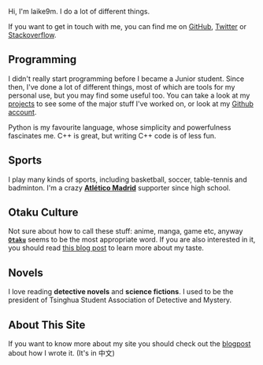 Hi, I'm laike9m. I do a lot of different things.

If you want to get in touch with me, you can find me on [GitHub][], [Twitter][] or [Stackoverflow][SO].

[GitHub]: http://github.com/laike9m
[Twitter]: https://twitter.com/laike9m
[SO]: http://stackoverflow.com/users/2142577/laike9m

Programming
-----------

I didn't really start programming before I became a Junior student. Since then, I've done a lot of different things, most of which are tools for my personal use, but you may find some useful too.  You can take a look at my [projects](https://laike9m.com/blog/projects/) to see some of the major stuff I've worked on, or look at my [Github account][Github].

Python is my favourite language, whose simplicity and powerfulness fascinates me. C++ is great, but writing C++ code is of less fun.

Sports
------

I play many kinds of sports, including basketball, soccer, table-tennis and badminton. I'm a crazy **[Atlético Madrid][ATM]** supporter since high school.

[ATM]: http://en.clubatleticodemadrid.com/

Otaku Culture
-------------

Not sure about how to call these stuff: anime, manga, game etc, anyway **[`Otaku`][otaku]** seems to be the most appropriate word. If you are also interested in it, you should read [this blog post][ta] to learn more about my taste.

[otaku]: http://ladyluckblues.com/
[ta]: /blog/xxx,21

Novels
------

I love reading **detective novels** and **science fictions**. I used to be the 
president of Tsinghua Student Association of Detective and Mystery.

About This Site
-----------

If you want to know more about my site you should check out the [blogpost][blog] about how I wrote it. (It's in 中文)

[blog]: http://www.laike9m.com/blog/permant_link,22/